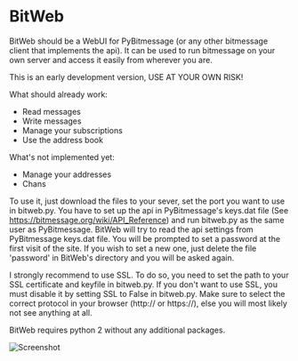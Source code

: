 BitWeb
======

BitWeb should be a WebUI for PyBitmessage (or any other bitmessage client that implements the api).
It can be used to run bitmessage on your own server and access it easily from wherever you are.

This is an early development version, USE AT YOUR OWN RISK!

What should already work:

- Read messages
- Write messages
- Manage your subscriptions
- Use the address book

What's not implemented yet:

- Manage your addresses
- Chans

To use it, just download the files to your sever, set the port you want to use in bitweb.py. You have to set up the api in PyBitmessage's keys.dat file (See https://bitmessage.org/wiki/API_Reference) and run bitweb.py as the same user as PyBitmessage.
BitWeb will try to read the api settings from PyBitmessage keys.dat file.
You will be prompted to set a password at the first visit of the site. If you wish to set a new one, just delete the file 'password' in BitWeb's directory and you will be asked again.

I strongly recommend to use SSL. To do so, you need to set the path to your SSL certificate and keyfile in bitweb.py. If you don't want to use SSL, you must disable it by setting SSL to False in bitweb.py.
Make sure to select the correct protocol in your browser (http:// or https://), else you will most likely not see anything at all.

BitWeb requires python 2 without any additional packages.

![Screenshot](screenshot.png?raw=true "Screenshot")
